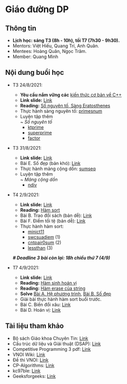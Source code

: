 # Giáo đường DP

## Thông tin

- **Lịch học: sáng T3 (8h - 10h), tối T7 (7h30 - 9h30).** 
- Mentors: Việt Hiếu, Quang Trí, Anh Quân. 
- Mentees: Hoàng Quân, Ngọc Trâm. 
- Member: Quang Minh


## Nội dung buổi học

- T3 24/8/2021:
  - **Yêu cầu nắm vững các** [kiến thức cơ bản về C++](https://sites.google.com/view/dpteamtkpc) 	
  - **Link slide:** [Link](https://docs.google.com/presentation/d/1yHP5xy-NyYeHPfpPZtcMDLrB2UmaSQxiWblbk1eRfp8/edit#slide=id.p)
  - **Reading:** [Số nguyên tố, Sàng Eratosthenes](https://vnoi.info/wiki/translate/he/Number-Theory-2.md)
  - Thực hành sàng nguyên tố: [primesnum](https://lqdoj.edu.vn/problem/primesnum)
  - Luyện tập thêm \
    ~ *Số nguyên tố*
    - [ktprime](https://lqdoj.edu.vn/problem/ktprime)
    - [superprime](https://lqdoj.edu.vn/problem/superprime)
    - [factor](https://lqdoj.edu.vn/problem/factor)

- T3 31/8/2021:
  - **Link slide:** [Link](https://docs.google.com/presentation/d/1Neq7sXq9PsYBjouQjcJnUrikSf4hoN2UG7pZLdv81Yc/edit#slide=id.gea17443036_0_47)
  - Bài E. Số đẹp (bản khó): [Link](https://codeforces.com/group/G0iFI97YZN/contest/342009/problem/E)
  - Thực hành mảng cộng dồn: [sumseq](https://lqdoj.edu.vn/problem/sumseq)	
  - Luyện tập thêm \
    ~ *Mảng cộng dồn*
    - [ndiv](https://lqdoj.edu.vn/problem/ndiv) 

- T4 2/9/2021:
  - **Link slide:** [Link](https://docs.google.com/presentation/d/1vb0WoNZlulLWGbaF2E3e7ldRM8twbR2BPbigR5PWkbk/edit#slide=id.p)
  - **Reading:** [Hàm sort](http://ntucoder.net/Blog/Details/8)
  - Bài B. Trao đổi sách (bản dễ): [Link](https://codeforces.com/group/G0iFI97YZN/contest/342009/problem/B)
  - Bài F. Điểm tồi tệ (bản dễ): [Link](https://codeforces.com/group/G0iFI97YZN/contest/342009/problem/F)
  - Thực hành hàm sort: 
    - [minict11](https://lqdoj.edu.vn/problem/minict11)
    - [swcsuadiem](https://lqdoj.edu.vn/problem/swcsuadiem) (1)
    - [cntpair0sum](https://lqdoj.edu.vn/problem/cntpair0sum) (2)
    - [lessthan](https://lqdoj.edu.vn/problem/lessthan) (3)

  ***# Deadline 3 bài còn lại: 18h chiều thứ 7 (4/9)*** 
  
- T7 4/9/2021:
  - **Link slide:** [Link](https://docs.google.com/presentation/d/1aG7NexT-CZxiHovGPQcU43sjLJzUWYN5qBNhK2-CjS4/edit?usp=sharing)
  - **Reading:** [Hàm sinh hoán vị](https://www.cplusplus.com/reference/algorithm/next_permutation/)
  - **Reading:** [Hàm erase của string](https://www.cplusplus.com/reference/string/string/erase/)
  - **Solve** [Bài A. Hệ phương trình](https://paste.ofcode.org/34955Nr8URbzweJjsHqYJ3), [Bài B. Số đẹp](https://paste.ofcode.org/HRUL6qMaLbc3E9LtjDL35a)
  - Giải bài thực hành hàm sort buổi trước.
  - Bài C. Biến đổi xâu: [Link](https://codeforces.com/group/G0iFI97YZN/contest/342850/problem/C)
  - Bài D. Hoán vị: [Link](https://codeforces.com/group/G0iFI97YZN/contest/342850/problem/D)
  

## Tài liệu tham khảo
- Bộ sách Giáo khoa Chuyên Tin: [Link](https://sachhoc.com/tai-lieu-giao-khoa-chuyen-tin-quyen-1-2-3)
- Cấu trúc dữ liệu và Giải thuật (DSAP): [Link](http://c3giongrieng.edu.vn/images/images_logo/f_174.pdf)
- Competitive Programming 3 pdf: [Link](https://github.com/prasadgujar/CompetitiveProgramming/blob/master/book/Competitive%20Programming%203.pdf)
- VNOI Wiki: [Link](https://vnoi.info/wiki/Home)
- Đề thi VNOI: [Link](https://drive.google.com/drive/folders/1LBcmCf7TEwKJeaIgDRk-BBkHQbkHyR3n)
- CP-Algorithms: [Link](https://cp-algorithms.com/)
- kc97ble: [Link](https://sites.google.com/site/kc97ble/)
- Geeksforgeeks: [Link](https://www.geeksforgeeks.org/)



